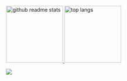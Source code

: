 <p align="left">
  <a href="https://github.com/huangshengjie?tab=repositories">
    <img src="https://github-readme-stats.vercel.app/api?username=huangshengjie&theme=vue&count_private=true&show_icons=true" alt="github readme stats" height="156"/>
  </a>    
  <a href="https://github.com/huangshengjie?tab=repositories">
    <img src="https://github-readme-stats.anuraghazra1.vercel.app/api/top-langs/?username=nihui&theme=vue&layout=compact" alt="top langs" height="156"/>
  </a>
</p>

[![](https://activity-graph.herokuapp.com/graph?username=nihui&theme=dracula)](https://github.com/ashutosh00710/github-readme-activity-graph)
